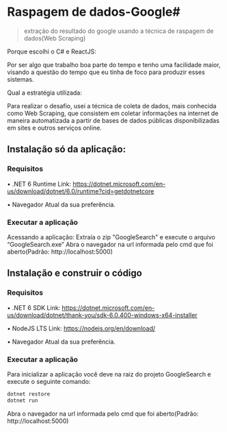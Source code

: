 # Raspagem de dados-Google#
>extração do resultado do google usando a técnica de raspagem de dados(Web Scraping)

Porque escolhi o C# e ReactJS:

Por ser algo que trabalho boa parte do tempo e tenho uma facilidade maior, visando a questão do tempo que eu tinha de foco para produzir esses sistemas.

Qual a estratégia utilizada:

Para realizar o desafio, usei a técnica de coleta de dados, mais conhecida como Web Scraping, que consistem em coletar informações na internet de maneira automatizada a partir de bases de dados públicas disponibilizadas em sites e outros serviços online.

## Instalação só da aplicação:

### Requisitos
•	.NET 6 Runtime
Link: https://dotnet.microsoft.com/en-us/download/dotnet/6.0/runtime?cid=getdotnetcore

•	Navegador Atual da sua preferência.

### Executar a aplicação
Acessando a aplicação:
Extraía o zip "GoogleSearch" e execute o arquivo “GoogleSearch.exe”
Abra o navegador na url informada pelo cmd que foi aberto(Padrão: http://localhost:5000)

## Instalação e construir o código

### Requisitos
•	.NET 6 SDK 
Link: https://dotnet.microsoft.com/en-us/download/dotnet/thank-you/sdk-6.0.400-windows-x64-installer 

•	NodeJS LTS 
Link: https://nodejs.org/en/download/ 

•	Navegador Atual da sua preferência. 

### Executar a aplicação
Para inicializar a aplicação você deve na raiz do projeto GoogleSearch e execute o seguinte comando:
```bash
dotnet restore 
dotnet run
```
Abra o navegador na url informada pelo cmd que foi aberto(Padrão: http://localhost:5000)

